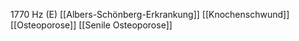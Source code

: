 1770 Hz (E)
[[Albers-Schönberg-Erkrankung]]
[[Knochenschwund]]
[[Osteoporose]]
[[Senile Osteoporose]]